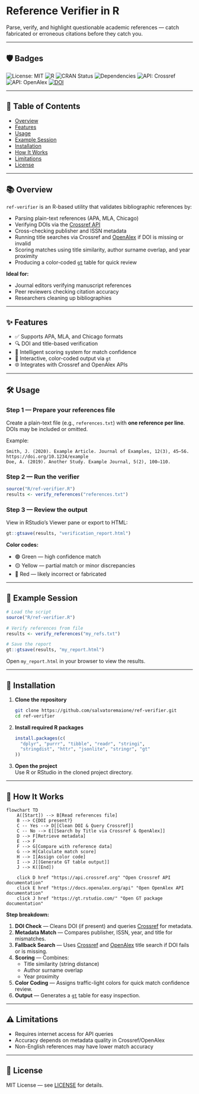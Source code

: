# Reference Verifier in R

Parse, verify, and highlight questionable academic references — catch fabricated or erroneous citations before they catch you.

---

## 🛡️ Badges

![License: MIT](https://img.shields.io/badge/License-MIT-yellow.svg)
![R](https://img.shields.io/badge/R-4.3.1-blue?logo=r)
![CRAN Status](https://www.r-pkg.org/badges/version-last-release/gt)
![Dependencies](https://img.shields.io/badge/dependencies-10-lightgrey)
![API: Crossref](https://img.shields.io/badge/API-Crossref-blue)
![API: OpenAlex](https://img.shields.io/badge/API-OpenAlex-green)
[![DOI](https://zenodo.org/badge/DOI/10.5281/zenodo.16980612.svg)](https://doi.org/10.5281/zenodo.16980612)

---

## 📑 Table of Contents
- [Overview](#-overview)
- [Features](#-features)
- [Usage](#-usage)
- [Example Session](#-example-session)
- [Installation](#-installation)
- [How It Works](#-how-it-works)
- [Limitations](#-limitations)
- [License](#-license)

---

## 📚 Overview

`ref-verifier` is an R-based utility that validates bibliographic references by:

- Parsing plain-text references (APA, MLA, Chicago)
- Verifying DOIs via the [Crossref API](https://api.crossref.org)
- Cross-checking publisher and ISSN metadata
- Running title searches via Crossref and [OpenAlex](https://docs.openalex.org/api) if DOI is missing or invalid
- Scoring matches using title similarity, author surname overlap, and year proximity
- Producing a color-coded [`gt`](https://gt.rstudio.com/) table for quick review

**Ideal for:**
- Journal editors verifying manuscript references
- Peer reviewers checking citation accuracy
- Researchers cleaning up bibliographies

---

## ✨ Features

- ✅ Supports APA, MLA, and Chicago formats  
- 🔍 DOI and title-based verification  
- 🧠 Intelligent scoring system for match confidence  
- 🎨 Interactive, color-coded output via `gt`  
- 🌐 Integrates with Crossref and OpenAlex APIs  

---

## 🛠 Usage

### Step 1 — Prepare your references file
Create a plain-text file (e.g., `references.txt`) with **one reference per line**.  
DOIs may be included or omitted.

Example:
```
Smith, J. (2020). Example Article. Journal of Examples, 12(3), 45–56. https://doi.org/10.1234/example
Doe, A. (2019). Another Study. Example Journal, 5(2), 100–110.
```

### Step 2 — Run the verifier
```r
source("R/ref-verifier.R")
results <- verify_references("references.txt")
```

### Step 3 — Review the output
View in RStudio’s Viewer pane or export to HTML:
```r
gt::gtsave(results, "verification_report.html")
```

**Color codes:**
- 🟢 Green — high confidence match
- 🟡 Yellow — partial match or minor discrepancies
- 🔴 Red — likely incorrect or fabricated

---

## 📂 Example Session

```r
# Load the script
source("R/ref-verifier.R")

# Verify references from file
results <- verify_references("my_refs.txt")

# Save the report
gt::gtsave(results, "my_report.html")
```
Open `my_report.html` in your browser to view the results.

---

## 🚀 Installation

1. **Clone the repository**
    ```bash
    git clone https://github.com/salvatoremaione/ref-verifier.git
    cd ref-verifier
    ```

2. **Install required R packages**
    ```r
    install.packages(c(
      "dplyr", "purrr", "tibble", "readr", "stringi",
      "stringdist", "httr", "jsonlite", "stringr", "gt"
    ))
    ```

3. **Open the project**  
   Use R or RStudio in the cloned project directory.

---

## 🧠 How It Works

```mermaid
flowchart TD
    A([Start]) --> B[Read references file]
    B --> C{DOI present?}
    C -- Yes --> D[[Clean DOI & Query Crossref]]
    C -- No --> E[[Search by Title via Crossref & OpenAlex]]
    D --> F[Retrieve metadata]
    E --> F
    F --> G[Compare with reference data]
    G --> H[Calculate match score]
    H --> I[Assign color code]
    I --> J[[Generate GT table output]]
    J --> K([End])

    click D href "https://api.crossref.org" "Open Crossref API documentation"
    click E href "https://docs.openalex.org/api" "Open OpenAlex API documentation"
    click J href "https://gt.rstudio.com/" "Open GT package documentation"
```

**Step breakdown:**
1. **DOI Check** — Cleans DOI (if present) and queries [Crossref](https://api.crossref.org) for metadata.
2. **Metadata Match** — Compares publisher, ISSN, year, and title for mismatches.
3. **Fallback Search** — Uses [Crossref](https://api.crossref.org) and [OpenAlex](https://docs.openalex.org/api) title search if DOI fails or is missing.
4. **Scoring** — Combines:
   - Title similarity (string distance)
   - Author surname overlap
   - Year proximity
5. **Color Coding** — Assigns traffic-light colors for quick match confidence review.
6. **Output** — Generates a [`gt`](https://gt.rstudio.com/) table for easy inspection.

---

## ⚠️ Limitations

- Requires internet access for API queries
- Accuracy depends on metadata quality in Crossref/OpenAlex
- Non-English references may have lower match accuracy

---

## 📜 License

MIT License — see [LICENSE](LICENSE) for details.
